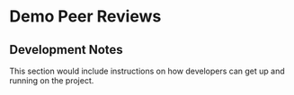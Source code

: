 # Demo Peer Reviews

## Development Notes

This section would include instructions on how developers can get up and running on the project.